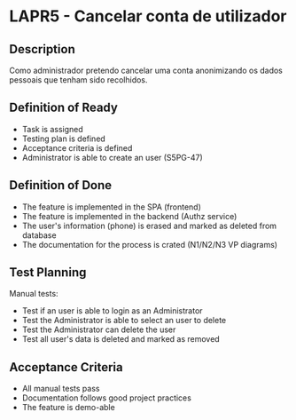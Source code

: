 # LAPR5 - Cancelar conta de utilizador

## Description

Como administrador pretendo cancelar uma conta anonimizando os dados pessoais
que tenham sido recolhidos.

## Definition of Ready

- Task is assigned
- Testing plan is defined
- Acceptance criteria is defined
- Administrator is able to create an user (S5PG-47)

## Definition of Done

- The feature is implemented in the SPA (frontend)
- The feature is implemented in the backend (Authz service)
- The user's information (phone) is erased and marked as deleted from database
- The documentation for the process is crated (N1/N2/N3 VP diagrams)

## Test Planning

Manual tests:

- Test if an user is able to login as an Administrator
- Test the Administrator is able to select an user to delete
- Test the Administrator can delete the user
- Test all user's data is deleted and marked as removed

## Acceptance Criteria

- All manual tests pass
- Documentation follows good project practices
- The feature is demo-able
